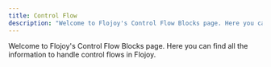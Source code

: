 ```yaml
---
title: Control Flow
description: "Welcome to Flojoy's Control Flow Blocks page. Here you can find all the information to handle control flows in Flojoy."
---
```


Welcome to Flojoy's Control Flow Blocks page. Here you can find all the
information to handle control flows in Flojoy.
